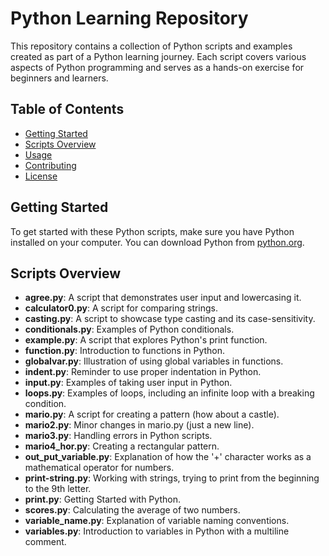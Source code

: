 # Python Learning Repository

This repository contains a collection of Python scripts and examples created as part of a Python learning journey. Each script covers various aspects of Python programming and serves as a hands-on exercise for beginners and learners.

## Table of Contents

- [Getting Started](#getting-started)
- [Scripts Overview](#scripts-overview)
- [Usage](#usage)
- [Contributing](#contributing)
- [License](#license)

## Getting Started

To get started with these Python scripts, make sure you have Python installed on your computer. You can download Python from [python.org](https://www.python.org/downloads/).

## Scripts Overview

- **agree.py**: A script that demonstrates user input and lowercasing it.
- **calculator0.py**: A script for comparing strings.
- **casting.py**: A script to showcase type casting and its case-sensitivity.
- **conditionals.py**: Examples of Python conditionals.
- **example.py**: A script that explores Python's print function.
- **function.py**: Introduction to functions in Python.
- **globalvar.py**: Illustration of using global variables in functions.
- **indent.py**: Reminder to use proper indentation in Python.
- **input.py**: Examples of taking user input in Python.
- **loops.py**: Examples of loops, including an infinite loop with a breaking condition.
- **mario.py**: A script for creating a pattern (how about a castle).
- **mario2.py**: Minor changes in mario.py (just a new line).
- **mario3.py**: Handling errors in Python scripts.
- **mario4_hor.py**: Creating a rectangular pattern.
- **out_put_variable.py**: Explanation of how the '+' character works as a mathematical operator for numbers.
- **print-string.py**: Working with strings, trying to print from the beginning to the 9th letter.
- **print.py**: Getting Started with Python.
- **scores.py**: Calculating the average of two numbers.
- **variable_name.py**: Explanation of variable naming conventions.
- **variables.py**: Introduction to variables in Python with a multiline comment.
